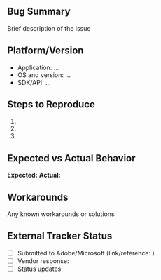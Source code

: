 ## Bug Summary
Brief description of the issue

## Platform/Version
- Application: ...
- OS and version: ... 
- SDK/API: ...

## Steps to Reproduce
1. 
2. 
3. 

## Expected vs Actual Behavior
**Expected:** 
**Actual:** 

## Workarounds
Any known workarounds or solutions

## External Tracker Status
- [ ] Submitted to Adobe/Microsoft (link/reference: )
- [ ] Vendor response: 
- [ ] Status updates:
